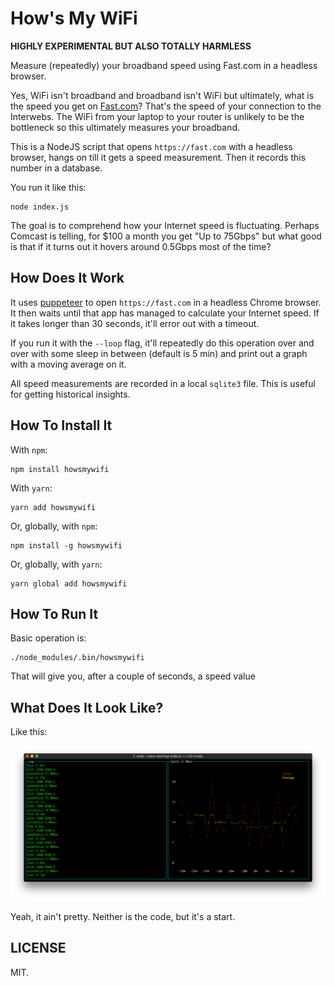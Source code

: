 How's My WiFi
=============

**HIGHLY EXPERIMENTAL BUT ALSO TOTALLY HARMLESS**

Measure (repeatedly) your broadband speed using Fast.com in a headless browser.

Yes, WiFi isn't broadband and broadband isn't WiFi but ultimately, what
is the speed you get on [Fast.com](https://fast.com)? That's the speed
of your connection to the Interwebs. The WiFi from your laptop to your
router is unlikely to be the bottleneck so this ultimately measures your
broadband.

This is a NodeJS script that opens `https://fast.com` with a headless
browser, hangs on till it gets a speed measurement. Then it records this
number in a database.

You run it like this:

    node index.js

The goal is to comprehend how your Internet speed is fluctuating.
Perhaps Comcast is telling, for $100 a month you get "Up to 75Gbps"
but what good is that if it turns out it hovers around 0.5Gbps most of
the time?

How Does It Work
----------------

It uses [puppeteer](https://github.com/GoogleChrome/puppeteer) to open
`https://fast.com` in a headless Chrome browser. It then waits until
that app has managed to calculate your Internet speed. If it takes
longer than 30 seconds, it'll error out with a timeout.

If you run it with the `--loop` flag, it'll repeatedly do this operation
over and over with some sleep in between (default is 5 min) and
print out a graph with a moving average on it.

All speed measurements are recorded in a local `sqlite3` file. This is
useful for getting historical insights.


How To Install It
-----------------

With `npm`:

    npm install howsmywifi

With `yarn`:

    yarn add howsmywifi

Or, globally, with `npm`:

    npm install -g howsmywifi

Or, globally, with `yarn`:

    yarn global add howsmywifi


How To Run It
-------------

Basic operation is:

    ./node_modules/.bin/howsmywifi

That will give you, after a couple of seconds, a speed value


What Does It Look Like?
-----------------------

Like this:

![Screenshot](screenshot.png)

Yeah, it ain't pretty. Neither is the code, but it's a start.

LICENSE
-------

MIT.
